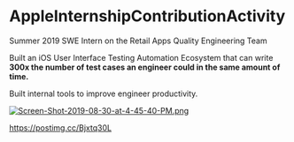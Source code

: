 # AppleInternshipContributionActivity

Summer 2019 SWE Intern on the Retail Apps Quality Engineering Team 

Built an iOS User Interface Testing Automation Ecosystem that can write __300x the number of test cases an engineer could in the same amount of time.__ 

Built internal tools to improve engineer productivity.

[![Screen-Shot-2019-08-30-at-4-45-40-PM.png](https://i.postimg.cc/JzFX57Yq/Screen-Shot-2019-08-30-at-4-45-40-PM.png)](https://postimg.cc/Bjxtq30L)

https://postimg.cc/Bjxtq30L
